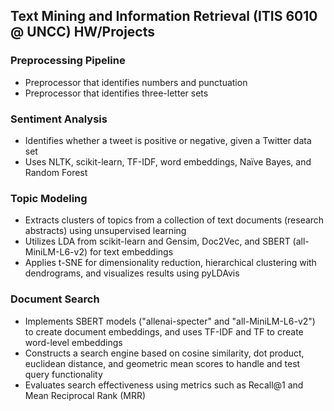 ## Text Mining and Information Retrieval (ITIS 6010 @ UNCC) HW/Projects

### Preprocessing Pipeline
- Preprocessor that identifies numbers and punctuation  
- Preprocessor that identifies three-letter sets  

### Sentiment Analysis
- Identifies whether a tweet is positive or negative, given a Twitter data set
- Uses NLTK, scikit-learn, TF-IDF, word embeddings, Naïve Bayes, and Random Forest

### Topic Modeling
- Extracts clusters of topics from a collection of text documents (research abstracts) using unsupervised learning  
- Utilizes LDA from scikit-learn and Gensim, Doc2Vec, and SBERT (all-MiniLM-L6-v2) for text embeddings  
- Applies t-SNE for dimensionality reduction, hierarchical clustering with dendrograms, and visualizes results using pyLDAvis 

### Document Search
- Implements SBERT models ("allenai-specter" and "all-MiniLM-L6-v2") to create document embeddings, and uses TF-IDF and TF to create word-level embeddings
- Constructs a search engine based on cosine similarity, dot product, euclidean distance, and geometric mean scores to handle and test query functionality
- Evaluates search effectiveness using metrics such as Recall@1 and Mean Reciprocal Rank (MRR)
